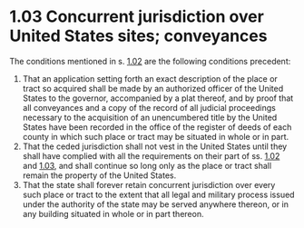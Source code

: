 1.03 Concurrent jurisdiction over United States sites; conveyances
==================================================================

The conditions mentioned in s. [1.02](http://docs.legis.wisconsin.gov/document/statutes/1.02) are the following conditions precedent:
1. That an application setting forth an exact description of the place or tract so acquired shall be made by an authorized officer of the United States to the governor, accompanied by a plat thereof, and by proof that all conveyances and a copy of the record of all judicial proceedings necessary to the acquisition of an unencumbered title by the United States have been recorded in the office of the register of deeds of each county in which such place or tract may be situated in whole or in part.
2. That the ceded jurisdiction shall not vest in the United States until they shall have complied with all the requirements on their part of ss. [1.02](http://docs.legis.wisconsin.gov/document/statutes/1.02) and [1.03](http://docs.legis.wisconsin.gov/document/statutes/1.03), and shall continue so long only as the place or tract shall remain the property of the United States.
3. That the state shall forever retain concurrent jurisdiction over every such place or tract to the extent that all legal and military process issued under the authority of the state may be served anywhere thereon, or in any building situated in whole or in part thereon.
